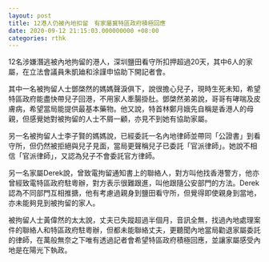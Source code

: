 ```yaml
---
layout: post
title: 12港人仍被內地扣留　有家屬冀特區政府積極回應
date: 2020-09-12 21:15:03.000000000 +08:00
categories: rthk
---
```


12名涉嫌潛逃被內地拘留的港人，深圳鹽田看守所扣押超過20天，其中6人的家屬，在立法會議員朱凱廸和涂謹申協助下開記者會。

其中一名被拘留人士鄧棨然的媽媽聲淚俱下，說很擔心兒子，現時生死未知，希望特區政府能盡快帶兒子回港，不用家人牽腸掛肚。鄧棨然弟弟說，哥哥有哮喘及皮膚病，希望當局能提供最基本藥物。他又說，特首林鄭月娥先自稱是香港人的母親，但感覺她對被拘留的人士不屑一顧，亦見不到她有協助家屬。

另一名被拘留人士李子賢的媽媽說，已經委託一名內地律師並帶同「公證書」到看守所，但仍然被拒絕與兒子見面，當局更聲稱兒子已委託「官派律師」。她說不相信「官派律師」，又認為兒子不會委託官方律師。

另一名家屬Derek說，曾致電拘留通知書上的聯絡人，對方叫他找香港警方，他亦曾經致電特區政府駐粵辦，對方表示很難跟進，叫他跟隨公安部門的方法。Derek認為不同部門互相推搪，他有考慮過親身到鹽田看守所，但覺得即使親身到當地，亦未能夠見到被拘留的家人。

被拘留人士黃偉然的太太說，丈夫已失蹤超過半個月，音訊全無，找過內地處理案件的聯絡人和特區政府駐粵辦，但都未能聯絡丈夫，更聽聞內地當局勸退家屬委託的律師，在萬般無奈之下唯有透過記者會希望特區政府積極回應，並讓家屬感受內地是在陽光下執政。
